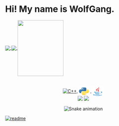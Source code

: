 <h1> Hi! My name is WolfGang. </h1>

<div>
  <a href="https://github.com/WolfGang198">
  <img height="180em"   align="center" src="https://github-readme-stats.vercel.app/api?username=WolfGang198&show_icons=true&theme=react&include_all_commits=true&count_private=true"/>
  <img height="180em"  align="center" src="https://github-readme-stats.vercel.app/api/top-langs/?username=WolfGang198&layout=compact&langs_count=7&theme=react" />

  <img align="center" width="148" height="180" src="https://media1.tenor.com/images/68e8337fb4eb7e40645d832c64762a8b/tenor.gif?itemid=19443613">
</div>
 <br>
<div  align="center"> 
  <div style="display: inline_block"><br>
  <img align="center" alt="C++" height="30" width="40" src="https://user-images.githubusercontent.com/95577533/166736798-8184347a-fd58-4943-b50b-102850d287ff.png">
  <img align="center" alt="Python" height="30" width="40" src="https://raw.githubusercontent.com/devicons/devicon/master/icons/python/python-original.svg">
  <img align="center" alt="java" height="30" width="40" src="https://raw.githubusercontent.com/devicons/devicon/master/icons/java/java-original.svg">
 
    
</div>
  <a href="https://instagram.com/wolfthefurry13/" target="_blank"><img src="https://img.shields.io/badge/-Instagram-%23E4405F?style=for-the-badge&logo=instagram&logoColor=white" target="_blank"></a>
  <a href="www.linkedin.com/in/tiago-neves-ferreira-942891238/" target="_blank"><img src="https://img.shields.io/badge/-LinkedIn-%230077B5?style=for-the-badge&logo=linkedin&logoColor=white" target="_blank"></a> 
 
  ![Snake animation](https://github.com/WolfGang198/WolfGang198/blob/output/github-contribution-grid-snake.svg)
 
</div>
 
[![readme](https://github-readme-stats.vercel.app/api/pin/?username=WolfGang198&repo=WolfGang198&theme=react)](https://github.com/WolfGang198/WolfGang198)
